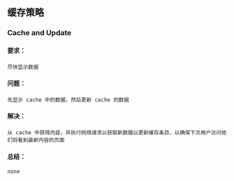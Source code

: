 ## 缓存策略

### Cache and Update

#### 要求：
    尽快显示数据

#### 问题：
    先显示 cache 中的数据，然后更新 cache 的数据

#### 解决：
    从 cache 中获得内容，并执行网络请求以获取新数据以更新缓存条目，以确保下次用户访问他们将看到最新内容的页面

#### 总结：
    none